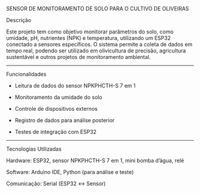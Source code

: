 SENSOR DE MONITORAMENTO DE SOLO PARA O CULTIVO DE OLIVEIRAS


Descrição

Este projeto tem como objetivo monitorar parâmetros do solo, como umidade, pH, nutrientes (NPK) e temperatura, utilizando um ESP32 conectado a sensores específicos. O sistema permite a coleta de dados em tempo real, podendo ser utilizado em olivicultura de precisão, agricultura sustentável e outros projetos de monitoramento ambiental.

---

Funcionalidades

- Leitura de dados do sensor NPKPHCTH-S 7 em 1

- Monitoramento da umidade do solo

- Controle de dispositivos externos 

- Registro de dados para análise posterior

- Testes de integração com ESP32

---

Tecnologias Utilizadas

Hardware: ESP32, sensor NPKPHCTH-S 7 em 1, mini bomba d’água, relé

Software: Arduino IDE, Python (para análise e teste)

Comunicação: Serial (ESP32 ↔ Sensor)
